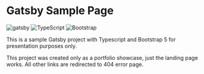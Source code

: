 # Gatsby Sample Page

![gatsby](https://img.shields.io/badge/Gatsby-663399?style=for-the-badge&logo=gatsby&logoColor=white)
![TypeScript](https://img.shields.io/badge/TypeScript-007ACC?style=for-the-badge&logo=typescript&logoColor=white)
![Bootstrap](https://img.shields.io/badge/Bootstrap-563D7C?style=for-the-badge&logo=bootstrap&logoColor=white)

This is a sample Gatsby project with Typescript and Bootstrap 5 for presentation purposes only.

This project was created only as a portfolio showcase, just the landing page works. All other links are redirected to 404 error page.
